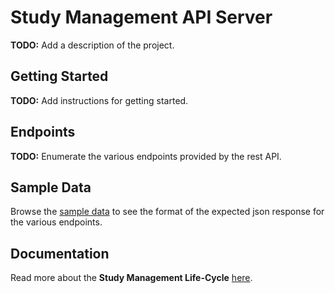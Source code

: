 # Study Management API Server
**TODO:** Add a description of the project.

## Getting Started
**TODO:** Add instructions for getting started.

## Endpoints
**TODO:** Enumerate the various endpoints provided by the rest API.

## Sample Data
Browse the [sample data](/sample_data) to see the format of the expected json response for the various endpoints.

## Documentation
Read more about the **Study Management Life-Cycle** [here](/docs/lifecycle).
